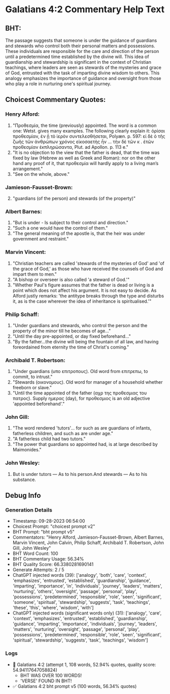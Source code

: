 # Galatians 4:2 Commentary Help Text

## BHT:
The passage suggests that someone is under the guidance of guardians and stewards who control both their personal matters and possessions. These individuals are responsible for the care and direction of the person until a predetermined time established by the divine will. This idea of guardianship and stewardship is significant in the context of Christian teachings, where leaders are seen as stewards of the mysteries and grace of God, entrusted with the task of imparting divine wisdom to others. This analogy emphasizes the importance of guidance and oversight from those who play a role in nurturing one's spiritual journey.

## Choicest Commentary Quotes:
### Henry Alford:
1. "Προθεσμία, the time (previously) appointed. The word is a common one: Wetst. gives many examples. The following clearly explain it: ὁρίσαι προθεσμίαν, ἐν ᾗ τὸ ἱερὸν συντελεσθήσεται, Polyæn. p. 597: εἰ δὲ ὁ τῆς ζωῆς τῶν ἀνθρώπων χρόνος εἰκοσαετὴς ἦν … τὴν δὲ τῶν κ . ἐτῶν προθεσμίαν ἐκπληρώσαντα, Plut. ad Apollon. p. 113 e."
2. "It is no objection to the view that the father is dead, that the time was fixed by law (Hebrew as well as Greek and Roman): nor on the other hand any proof of it, that προθεσμία will hardly apply to a living man’s arrangement."
3. "See on the whole, above."

### Jamieson-Fausset-Brown:
2. "guardians (of the person) and stewards (of the property)"


### Albert Barnes:
1. "But is under - Is subject to their control and direction."
2. "Such a one would have the control of them."
3. "The general meaning of the apostle is, that the heir was under government and restraint."

### Marvin Vincent:
1. "Christian teachers are called 'stewards of the mysteries of God' and 'of the grace of God,' as those who have received the counsels of God and impart them to men." 
2. "A bishop or overseer is also called 'a steward of God.'"
3. "Whether Paul's figure assumes that the father is dead or living is a point which does not affect his argument. It is not easy to decide. As Alford justly remarks: 'the antitype breaks through the type and disturbs it, as is the case wherever the idea of inheritance is spiritualised.'"

### Philip Schaff:
1. "Under guardians and stewards, who control the person and the property of the minor till he becomes of age..."
2. "Until the day pre-appointed, or day fixed beforehand..."
3. "By the father...the divine will being the fountain of all law, and having foreordained from eternity the time of Christ's coming."

### Archibald T. Robertson:
1. "Under guardians (υπο επιτροπους). Old word from επιτρεπω, to commit, to intrust."
2. "Stewards (οικονομους). Old word for manager of a household whether freeborn or slave."
3. "Until the time appointed of the father (αχρ της προθεσμιας του πατρος). Supply ημερας (day), for προθεσμιος is an old adjective 'appointed beforehand'."

### John Gill:
1. "The word rendered 'tutors'... for such as are guardians of infants, fatherless children, and such as are under age."
2. "A fatherless child had two tutors."
3. "The power that guardians so appointed had, is at large described by Maimonides."

### John Wesley:
1. But is under tutors — As to his person.And stewards — As to his substance.


## Debug Info
### Generation Details
- Timestamp: 09-28-2023 06:54:00
- Choicest Prompt: "choicest prompt v2"
- BHT Prompt: "bht prompt v5"
- Commentators: "Henry Alford, Jamieson-Fausset-Brown, Albert Barnes, Marvin Vincent, John Calvin, Philip Schaff, Archibald T. Robertson, John Gill, John Wesley"
- BHT Word Count: 100
- BHT Commentary Usage: 56.34%
- BHT Quality Score: 66.3380281690141
- Generate Attempts: 2 / 5
- ChatGPT injected words (39):
	['analogy', 'both', 'care', 'context', 'emphasizes', 'entrusted', 'established', 'guardianship', 'guidance', 'imparting', 'importance', 'in', 'individuals', 'journey', 'leaders', 'matters', 'nurturing', 'others', 'oversight', 'passage', 'personal', 'play', 'possessions', 'predetermined', 'responsible', 'role', 'seen', 'significant', 'someone', 'spiritual', 'stewardship', 'suggests', 'task', 'teachings', 'these', 'this', 'where', 'wisdom', 'with']
- ChatGPT injected words (significant words only) (31):
	['analogy', 'care', 'context', 'emphasizes', 'entrusted', 'established', 'guardianship', 'guidance', 'imparting', 'importance', 'individuals', 'journey', 'leaders', 'matters', 'nurturing', 'oversight', 'passage', 'personal', 'play', 'possessions', 'predetermined', 'responsible', 'role', 'seen', 'significant', 'spiritual', 'stewardship', 'suggests', 'task', 'teachings', 'wisdom']

### Logs
- 🔄 Galatians 4:2 (attempt 1, 108 words, 52.94% quotes, quality score: 54.94117647058824) 
	- BHT WAS OVER 100 WORDS! 
	- 'VERSE' FOUND IN BHT!
- ✅ Galatians 4:2 bht prompt v5 (100 words, 56.34% quotes)